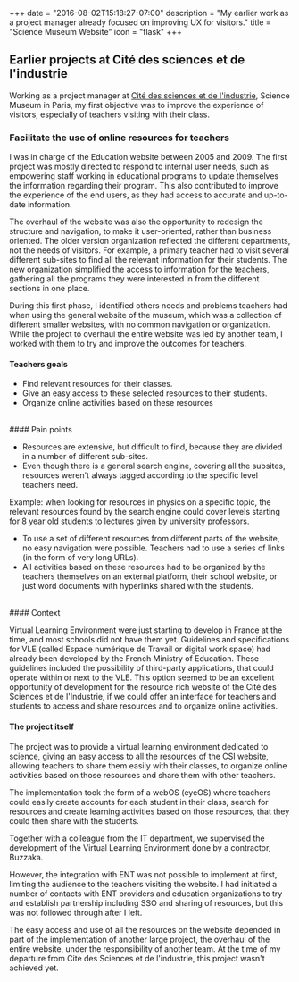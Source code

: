+++
date = "2016-08-02T15:18:27-07:00"
description = "My earlier work as a project manager already focused on improving UX for visitors."
title = "Science Museum Website"
icon = "flask"
+++

## Earlier projects at Cité des sciences et de l'industrie

Working as a project manager at <a href="http://www.cite-sciences.fr/en/home/" target="blank">Cité des sciences et de l'industrie</a>, Science Museum in Paris, my first objective was to improve the experience of visitors, especially of teachers visiting with their class. 

### Facilitate the use of online resources for teachers

I was in charge of the Education website between 2005 and 2009. The first project was mostly directed to respond to internal user needs, such as empowering staff working in educational programs to update themselves the information regarding their program. This also contributed to improve the experience of the end users, as they had access to accurate and up-to-date information. 

The overhaul of the website was also the opportunity to redesign the structure and navigation, to make it user-oriented, rather than business oriented. The older version organization reflected the different departments, not the needs of visitors. For example, a primary teacher had to visit several different sub-sites to find all the relevant information for their students. The new organization simplified the access to information for the teachers, gathering all the programs they were interested in from the different sections in one place.  

During this first phase, I identified others needs and problems teachers had when using the general website of the museum, which was a collection of different smaller websites, with no common navigation or organization. While the project to overhaul the entire website was led by another team, I worked with them to try and improve the outcomes for teachers.

#### Teachers goals 

- Find relevant resources for their classes.
- Give an easy access to these selected resources to their students.
- Organize online activities based on these resources


<br>
#### Pain points

- Resources are extensive, but difficult to find, because they are divided in a number of different sub-sites.
- Even though there is a general search engine, covering all the subsites, resources weren't always tagged according to the specific level teachers need.

Example: when looking for resources in physics on a specific topic, the relevant resources found by the search engine could cover levels starting for 8 year old students to lectures given by university professors. 

- To use a set of different resources from different parts of the website, no easy navigation were possible. Teachers had to use a series of links (in the form of very long URLs).
- All activities based on these resources had to be organized by the teachers themselves on an external platform, their school website, or just word documents with hyperlinks shared with the students. 


<br>
#### Context

Virtual Learning Environment were just starting to develop in France at the time, and most schools did not have them yet. Guidelines and specifications for VLE (called Espace numérique de Travail or digital work space) had already been developed by the French Ministry of Education. These guidelines included the possibility of third-party applications, that could operate within or next to the VLE. This option seemed to be an excellent opportunity of development for the resource rich website of the Cité des Sciences et de l'Industrie, if we could offer an interface for teachers and students to access and share resources and to organize online activities. 

#### The project itself

The project was to provide a virtual learning environment dedicated to science, giving an easy access to all the resources of the CSI website, allowing teachers to share them easily with their classes, to organize online activities based on those resources and share them with other teachers. 

The implementation took the form of a webOS (eyeOS) where teachers could easily create accounts for each student in their class, search for resources and create learning activities based on those resources, that they could then share with the students. 

Together with a colleague from the IT department, we supervised the development of the Virtual Learning Environment done by a contractor, Buzzaka.

However, the integration with ENT was not possible to implement at first, limiting the audience to the teachers visiting the website. I had initiated a number of contacts with ENT providers and education organizations to try and establish partnership including SSO and sharing of resources, but this was not followed through after I left.

The easy access and use of all the resources on the website depended in part of the implementation of another large project, the overhaul of the entire website, under the responsibility of another team. 
At the time of my departure from Cite des Sciences et de l'industrie, this project wasn't achieved yet.
